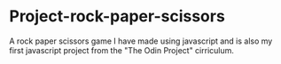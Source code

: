 # Project-rock-paper-scissors
A rock paper scissors game I have made using javascript and is also my first javascript project from the "The Odin Project" cirriculum.
